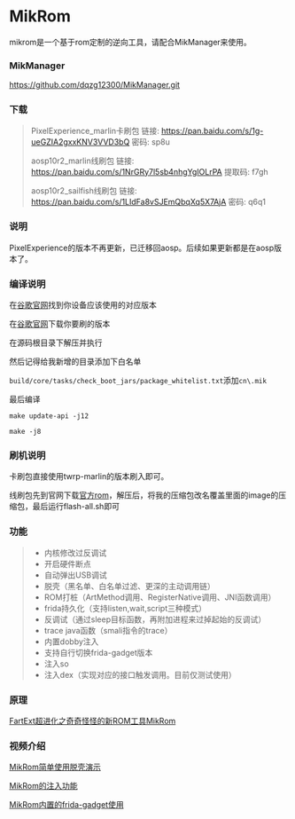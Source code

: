 # MikRom

mikrom是一个基于rom定制的逆向工具，请配合MikManager来使用。

### MikManager

https://github.com/dqzg12300/MikManager.git

### 下载

> PixelExperience_marlin卡刷包 链接: https://pan.baidu.com/s/1g-ueGZIA2gxxKNV3VVD3bQ  密码: sp8u
>
> aosp10r2_marlin线刷包 链接: https://pan.baidu.com/s/1NrGRy7l5sb4nhgYgIOLrPA 提取码: f7gh 
>
> aosp10r2_sailfish线刷包 链接: https://pan.baidu.com/s/1LIdFa8vSJEmQbqXq5X7AjA  密码: q6q1

### 说明

PixelExperience的版本不再更新，已迁移回aosp。后续如果更新都是在aosp版本了。

### 编译说明

在[谷歌官网](https://source.android.com/setup/start/build-numbers?hl=zh-cn)找到你设备应该使用的对应版本

在[谷歌官网](https://developers.google.com/android/images#bullhead)下载你要刷的版本

在源码根目录下解压并执行

然后记得给我新增的目录添加下白名单

`build/core/tasks/check_boot_jars/package_whitelist.txt`添加`cn\.mik`

最后编译

`make update-api -j12`

`make -j8`

### 刷机说明

卡刷包直接使用twrp-marlin的版本刷入即可。

线刷包先到官网下载[官方rom](https://dl.google.com/dl/android/aosp/marlin-qp1a.190711.020-factory-2db5273a.zip)，解压后，将我的压缩包改名覆盖里面的image的压缩包，最后运行flash-all.sh即可

### 功能

> * 内核修改过反调试
> * 开启硬件断点
> * 自动弹出USB调试
> * 脱壳（黑名单、白名单过滤、更深的主动调用链）
> * ROM打桩（ArtMethod调用、RegisterNative调用、JNI函数调用）
> * frida持久化（支持listen,wait,script三种模式）
> * 反调试（通过sleep目标函数，再附加进程来过掉起始的反调试）
> * trace java函数（smali指令的trace）
> * 内置dobby注入
> * 支持自行切换frida-gadget版本
> * 注入so
> * 注入dex（实现对应的接口触发调用。目前仅测试使用）

### 原理

[FartExt超进化之奇奇怪怪的新ROM工具MikRom](https://bbs.pediy.com/thread-271358.htm)

### 视频介绍

[MikRom简单使用脱壳演示](https://www.bilibili.com/video/BV1vb4y1x73Q?spm_id_from=333.999.0.0)

[MikRom的注入功能](https://www.bilibili.com/video/BV1tL411N7w1?spm_id_from=333.999.0.0)

[MikRom内置的frida-gadget使用](https://www.bilibili.com/video/BV1RS4y137p1/)


